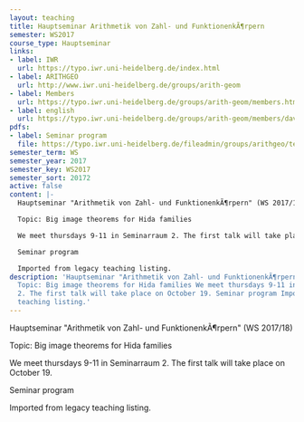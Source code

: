 ```yaml
---
layout: teaching
title: Hauptseminar Arithmetik von Zahl- und FunktionenkÃ¶rpern
semester: WS2017
course_type: Hauptseminar
links:
- label: IWR
  url: https://typo.iwr.uni-heidelberg.de/index.html
- label: ARITHGEO
  url: http://www.iwr.uni-heidelberg.de/groups/arith-geom
- label: Members
  url: https://typo.iwr.uni-heidelberg.de/groups/arith-geom/members.html
- label: english
  url: https://typo.iwr.uni-heidelberg.de/groups/arith-geom/members/david-guiraud/hauptseminar-ws2017/18.html
pdfs:
- label: Seminar program
  file: https://typo.iwr.uni-heidelberg.de/fileadmin/groups/arithgeo/templates/data/David_Guiraud/oberseminar.pdf
semester_term: WS
semester_year: 2017
semester_key: WS2017
semester_sort: 20172
active: false
content: |-
  Hauptseminar "Arithmetik von Zahl- und FunktionenkÃ¶rpern" (WS 2017/18)

  Topic: Big image theorems for Hida families

  We meet thursdays 9-11 in Seminarraum 2. The first talk will take place on October 19.

  Seminar program

  Imported from legacy teaching listing.
description: 'Hauptseminar "Arithmetik von Zahl- und FunktionenkÃ¶rpern" (WS 2017/18)
  Topic: Big image theorems for Hida families We meet thursdays 9-11 in Seminarraum
  2. The first talk will take place on October 19. Seminar program Imported from legacy
  teaching listing.'
---
```

Hauptseminar "Arithmetik von Zahl- und FunktionenkÃ¶rpern" (WS 2017/18)

Topic: Big image theorems for Hida families

We meet thursdays 9-11 in Seminarraum 2. The first talk will take place on October 19.

Seminar program

Imported from legacy teaching listing.
